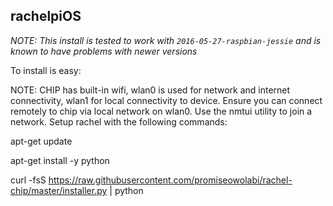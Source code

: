 rachelpiOS
---------------

*NOTE: This install is tested to work with `2016-05-27-raspbian-jessie` and is known to have problems with newer versions*

To install is easy:

NOTE: CHIP has built-in wifi, wlan0 is used for network and internet connectivity, wlan1 for local connectivity to device. 
Ensure you can connect remotely to chip via local network on wlan0. Use the nmtui utility to join a network.
Setup rachel with the following commands:

apt-get update

apt-get install -y python

curl -fsS https://raw.githubusercontent.com/promiseowolabi/rachel-chip/master/installer.py | python
